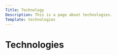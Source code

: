 ```yaml
---
Title: Technology
Description: This is a page about technologies.
Template: technologies
---
```

Technologies
==========================

